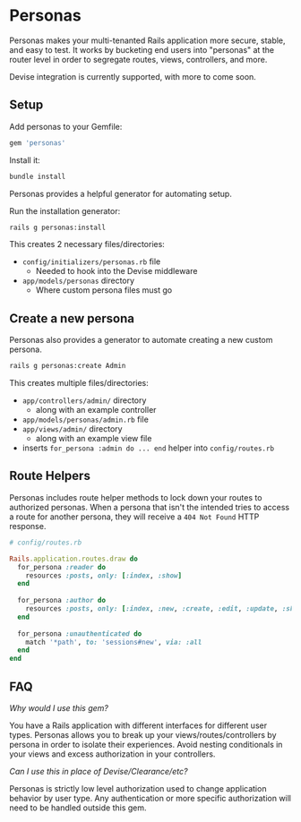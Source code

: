# Personas
Personas makes your multi-tenanted Rails application more secure, stable, and easy to test. It works by bucketing end users into "personas" at the router level in order to segregate routes, views, controllers, and more. 

Devise integration is currently supported, with more to come soon.

## Setup
Add personas to your Gemfile:
```ruby
gem 'personas'
```

Install it:
```bash
bundle install
```

Personas provides a helpful generator for automating setup. 

Run the installation generator:
```bash
rails g personas:install
```
This creates 2 necessary files/directories:
- `config/initializers/personas.rb` file
  - Needed to hook into the Devise middleware
- `app/models/personas` directory
  - Where custom persona files must go

## Create a new persona
Personas also provides a generator to automate creating a new custom persona.

```bash
rails g personas:create Admin
```

This creates multiple files/directories:
- `app/controllers/admin/` directory
  - along with an example controller
- `app/models/personas/admin.rb` file
- `app/views/admin/` directory
  - along with an example view file
- inserts `for_persona :admin do ... end` helper into `config/routes.rb`

## Route Helpers

Personas includes route helper methods to lock down your routes to authorized personas. When a persona that isn't the intended tries to access a route for another persona, they will receive a `404 Not Found` HTTP response. 

```ruby
# config/routes.rb

Rails.application.routes.draw do
  for_persona :reader do
    resources :posts, only: [:index, :show]
  end
  
  for_persona :author do
    resources :posts, only: [:index, :new, :create, :edit, :update, :show]
  end
  
  for_persona :unauthenticated do
    match '*path', to: 'sessions#new', via: :all
  end
end

```

## FAQ
*Why would I use this gem?*

You have a Rails application with different interfaces for different user types. Personas allows you to break up your views/routes/controllers by persona in order to isolate their experiences. Avoid nesting conditionals in your views and excess authorization in your controllers.

*Can I use this in place of Devise/Clearance/etc?*

Personas is strictly low level authorization used to change application behavior by user type. Any authentication or more specific authorization will need to be handled outside this gem.
